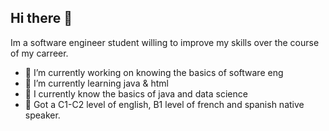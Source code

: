 ## Hi there 👋
Im a software engineer student willing to improve my skills over the course of my carreer.

- 🔭 I’m currently working on knowing the basics of software eng
- 🌱 I’m currently learning java & html
- 🖤 I currently know the basics of java and data science
- 💫 Got a C1-C2 level of english, B1 level of french and spanish native speaker.

